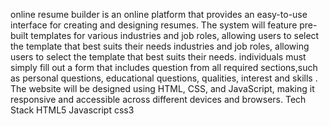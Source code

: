 online resume builder is an online platform that provides an easy-to-use interface for creating and designing resumes.
The system will feature pre-built templates for various industries and job roles, allowing users to select the template that best suits their needs industries and job roles, allowing users to select the template that best suits their needs.
individuals must simply fill out a form that includes question from  all required sections,such as personal questions, educational questions, qualities, interest and skills .
The website will be designed using HTML, CSS, and JavaScript, making it responsive and accessible across different devices and browsers.
Tech Stack
HTML5
Javascript
css3
